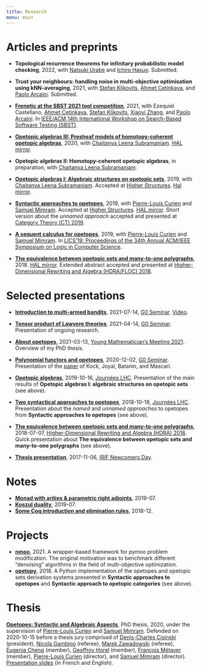 ```yaml
---
title: Research
menu: main
---
```


# Articles and preprints

* **Topological recurrence theorems for infinitary probabilistic model
  checking**, 2022, with [Natsuki Urabe](https://group-mmm.org/~nurabe) and
  [Ichiro Hasuo](http://group-mmm.org/~ichiro). Submitted.

* **Trust your neighbours: handling noise in multi-objective optimisation using
  kNN-averaging**, 2021, with [Stefan Klikovits](https://klikovits.net/),
  [Ahmet Cetinkaya](http://www.ahmet.ac/), and [Paolo
  Arcaini](http://group-mmm.org/~arcaini/). Submitted.

* [**Frenetic at the SBST 2021 tool
  competition**](https://ieeexplore.ieee.org/document/9476234), 2021, with
  Ezequiel Castellano, [Ahmet Cetinkaya](http://www.ahmet.ac/), [Stefan
  Klikovits](https://klikovits.net/), [Xiaoyi
  Zhang](http://group-mmm.org/~xiaoyi/), and [Paolo
  Arcaini](http://group-mmm.org/~arcaini/). In [IEEE/ACM 14th International
  Workshop on Search-Based Software Testing
  (SBST)](https://ieeexplore.ieee.org/xpl/conhome/9476162/proceeding).

* [**Opetopic algebras III: Presheaf models of homotopy-coherent opetopic
  algebras**](https://arxiv.org/abs/2001.07924), 2020, with [Chaitanya Leena
  Subramaniam](https://sites.google.com/view/chaitanyals). [HAL
  mirror](https://hal.archives-ouvertes.fr/hal-02448208).

* **Opetopic algebras II: Homotopy-coherent opetopic algebras**, in
  preparation, with [Chaitanya Leena
  Subramaniam](https://sites.google.com/view/chaitanyals).

* [**Opetopic algebras I: Algebraic structures on opetopic
  sets**](https://arxiv.org/abs/1911.00907), 2019, with [Chaitanya Leena
  Subramaniam](https://sites.google.com/view/chaitanyals). Accepted at [Higher
  Structures](https://journals.mq.edu.au/index.php/higher_structures/index).
  [Hal mirror](https://hal.archives-ouvertes.fr/hal-02343861).

* [**Syntactic approaches to opetopes**](https://arxiv.org/abs/1903.05848),
  2019, with [Pierre-Louis Curien](https://www.irif.fr/~curien/) and [Samuel
  Mimram](http://www.lix.polytechnique.fr/Labo/Samuel.Mimram/). Accepted at
  [Higher
  Structures](https://journals.mq.edu.au/index.php/higher_structures/index).
  [HAL mirror](https://hal.archives-ouvertes.fr/hal-02064784). Short version
  about the _unnamed approach_ accepted and presented at [Category Theory (CT)
  2019](http://conferences.inf.ed.ac.uk/ct2019/).

* [**A sequent calculus for
  opetopes**](https://dl.acm.org/doi/10.5555/3470152.3470165), 2019, with
  [Pierre-Louis Curien](https://www.irif.fr/~curien/) and [Samuel
  Mimram](http://www.lix.polytechnique.fr/Labo/Samuel.Mimram/). In [LICS’19:
  Proceedings of the 34th Annual ACM/IEEE Symposium on Logic in Computer
  Science](https://dl.acm.org/doi/proceedings/10.5555/3470152).

* [**The equivalence between opetopic sets and many-to-one
  polygraphs**](https://arxiv.org/abs/1806.08645), 2018. [HAL
  mirror](https://hal.archives-ouvertes.fr/hal-01946918). Extended abstract
  accepted and presented at [Higher-Dimensional Rewriting and Algebra
  (HDRA/FLOC) 2018](http://hdra.gforge.inria.fr/).


# Selected presentations

* [**Introduction to multi-armed bandits**](2021-07-g0.pdf), 2021-07-14, [G0
  Seminar](https://group-mmm.org/eratommsd/members/g0-metamathematical-integration/).
  [Video](https://group-mmm.org/videos/MMMSeminar/2021/2021_G0_Seminar/2021_07_14_Ce%cc%81dric_Ho_Thanh.mp4).

* [**Tensor product of Lawvere theories**](2021-04-g0.pdf), 2021-04-14, [G0
  Seminar](https://group-mmm.org/eratommsd/members/g0-metamathematical-integration/).
  Presentation of ongoing research.

* [**About opetopes**](2021-03-ymm.pdf), 2021-03-13, [Young Mathematician’s
  Meeting 2021](https://www.jst.go.jp/kisoken/crest/math-challenge2021/).
  Overview of my PhD thesis.

* [**Polynomial functors and opetopes**](2020-12-g0.pdf), 2020-12-02, [G0
  Seminar](https://group-mmm.org/eratommsd/members/g0-metamathematical-integration/).
  Presentation of the [paper](https://arxiv.org/abs/0706.1033) of Kock, Joyal,
  Batanin, and Mascari.

* [**Opetopic algebras**](2019-10-jlhc.pdf), 2019-10-16, [Journées
  LHC](http://www.lix.polytechnique.fr/Labo/Samuel.Mimram/LHC/journees/2019/07/01/journees.html).
  Presentation of the main results of
  **Opetopic algebras I: algebraic structures on opetopic sets** (see above).

* [**Two syntactical approaches to opetopes**](2018-10-jlhc.pdf), 2018-10-18,
  [Journées
  LHC](http://www.lix.polytechnique.fr/Labo/Samuel.Mimram/LHC/journees).
  Presentation about the _named_ and _unnamed approaches_ to opetopes from
  **Syntactic approaches to opetopes** (see above).

* [**The equivalence between opetopic sets and many-to-one
  polygraphs**](2018-07-hdra.pdf), 2018-07-07, [Higher-Dimensional Rewriting
  and Algebra (HDRA) 2018](http://hdra.gforge.inria.fr/). Quick presentation
  about **The equivalence between opetopic sets and many-to-one polygraphs**
  (see above).

* [**Thesis presentation**](2017-11-thesis-presentation.pdf), 2017-11-06, [IRIF
  Newcomers
  Day](https://www.irif.fr/_media/rencontres/irif2017/newcomer17.pdf).


# Notes

* [**Monad with arities & parametric right
  adjoints**](https://cloud.hothanh.fr/s/PrdiPEsaF7kBWdR), 2019-07.
* [**Koszul duality**](https://cloud.hothanh.fr/s/wXXn9YF7ZHSBF5c), 2019-07.
* [**Some Coq introduction and elimination
  rules**](https://cloud.hothanh.fr/s/t6rpWrTHTfACrJ8), 2018-12.


# Projects

* [**nmoo**](https://github.com/altaris/noisy-moo), 2021. A wrapper-based
  framework for pymoo problem modification. The original motivation was to
  benchmark different “denoising” algorithms in the field of multi-objective
  optimization.
* [**opetopy**](https://github.com/altaris/opetopy), 2018. A Python
  implementation of the opetopes and opetopic sets derivation systems presented
  in **Syntactic approaches to opetopes** and **Syntactic approach to opetopic
  categories** (see above).


# Thesis

[**Opetopes: Syntactic and Algebraic
Aspects**](https://hal.archives-ouvertes.fr/tel-02968939), PhD thesis, 2020,
under the supervision of [Pierre-Louis Curien](https://www.irif.fr/~curien/)
and [Samuel Mimram](http://www.lix.polytechnique.fr/Labo/Samuel.Mimram/).
Defended on 2020-10-15 before a thesis jury comprised of [Denis-Charles
Cisinski](http://www.mathematik.uni-regensburg.de/cisinski/index.html)
(president), [Nicola Gambino](http://www1.maths.leeds.ac.uk/~pmtng/) (referee),
[Marek Zawadowski](https://www.mimuw.edu.pl/~zawado/) (referee), [Eugenia
Cheng](http://eugeniacheng.com/) (member), [Geoffroy
Horel](https://geoffroy.horel.org/) (member), [François
Métayer](https://www.irif.fr/~metayer/) (member), [Pierre-Louis
Curien](https://www.irif.fr/~curien/) (director), and [Samuel
Mimram](http://www.lix.polytechnique.fr/Labo/Samuel.Mimram/) (director).
[Presentation slides](2020-10-defense.pdf) (in French and English).